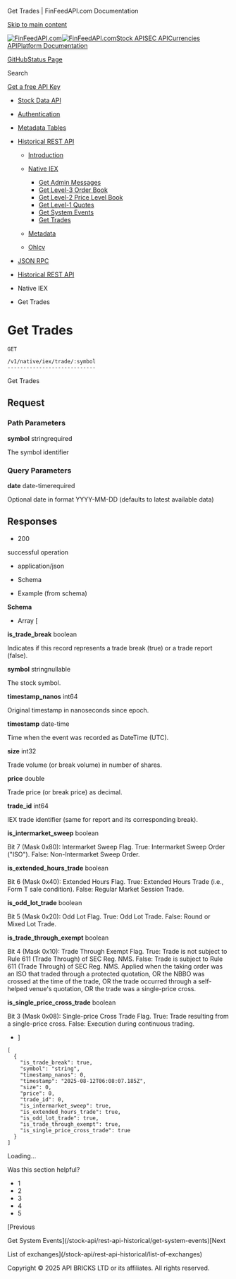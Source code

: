 Get Trades | FinFeedAPI.com Documentation




[Skip to main content](#__docusaurus_skipToContent_fallback)

[![FinFeedAPI.com](https://cdn.sanity.io/images/xpx4czto/production/875913d8710b3054c19fad19673dc5592614265e-773x184.svg)![FinFeedAPI.com](https://cdn.sanity.io/images/xpx4czto/production/875913d8710b3054c19fad19673dc5592614265e-773x184.svg)](https://www.finfeedapi.com)[Stock API](/stock-api/)[SEC API](/sec-api/)[Currencies API](/currencies-api/)[Platform Documentation](/general/authentication)

[GitHub](https://github.com/api-bricks/api-bricks-sdk)[Status Page](https://status.finfeedapi.com)

Search

[Get a free API Key](https://console.finfeedapi.com/?link=/apikeys/create)

* [Stock Data API](/stock-api/)
* [Authentication](/stock-api/authentication)
* [Metadata Tables](/stock-api/metadata-tables/introduction)
* [Historical REST API](/stock-api/rest-api-historical/finfeedapi-stock-rest-api)

  + [Introduction](/stock-api/rest-api-historical/finfeedapi-stock-rest-api)
  + [Native IEX](/stock-api/rest-api-historical/get-admin-messages)

    - [Get Admin Messages](/stock-api/rest-api-historical/get-admin-messages)
    - [Get Level-3 Order Book](/stock-api/rest-api-historical/get-level-3-order-book)
    - [Get Level-2 Price Level Book](/stock-api/rest-api-historical/get-level-2-price-level-book)
    - [Get Level-1 Quotes](/stock-api/rest-api-historical/get-level-1-quotes)
    - [Get System Events](/stock-api/rest-api-historical/get-system-events)
    - [Get Trades](/stock-api/rest-api-historical/get-trades)
  + [Metadata](/stock-api/rest-api-historical/list-of-exchanges)
  + [Ohlcv](/stock-api/rest-api-historical/list-all-periods)
* [JSON RPC](/stock-api/jsonrpc-api)

* [Historical REST API](/stock-api/rest-api-historical/finfeedapi-stock-rest-api)
* Native IEX
* Get Trades

Get Trades
==========

```
GET

/v1/native/iex/trade/:symbol
----------------------------
```

Get Trades

Request[​](/stock-api/rest-api-historical/get-trades#request "Direct link to Request")
--------------------------------------------------------------------------------------

### Path Parameters

**symbol** stringrequired

The symbol identifier



### Query Parameters

**date** date-timerequired

Optional date in format YYYY-MM-DD (defaults to latest available data)

Responses[​](/stock-api/rest-api-historical/get-trades#responses "Direct link to Responses")
--------------------------------------------------------------------------------------------

* 200

successful operation

* application/json

* Schema
* Example (from schema)

**Schema**

* Array [

**is\_trade\_break** boolean

Indicates if this record represents a trade break (true) or a trade report (false).

**symbol** stringnullable

The stock symbol.

**timestamp\_nanos** int64

Original timestamp in nanoseconds since epoch.

**timestamp** date-time

Time when the event was recorded as DateTime (UTC).

**size** int32

Trade volume (or break volume) in number of shares.

**price** double

Trade price (or break price) as decimal.

**trade\_id** int64

IEX trade identifier (same for report and its corresponding break).

**is\_intermarket\_sweep** boolean

Bit 7 (Mask 0x80): Intermarket Sweep Flag.
True: Intermarket Sweep Order ("ISO").
False: Non-Intermarket Sweep Order.

**is\_extended\_hours\_trade** boolean

Bit 6 (Mask 0x40): Extended Hours Flag.
True: Extended Hours Trade (i.e., Form T sale condition).
False: Regular Market Session Trade.

**is\_odd\_lot\_trade** boolean

Bit 5 (Mask 0x20): Odd Lot Flag.
True: Odd Lot Trade.
False: Round or Mixed Lot Trade.

**is\_trade\_through\_exempt** boolean

Bit 4 (Mask 0x10): Trade Through Exempt Flag.
True: Trade is not subject to Rule 611 (Trade Through) of SEC Reg. NMS.
False: Trade is subject to Rule 611 (Trade Through) of SEC Reg. NMS.
Applied when the taking order was an ISO that traded through a protected quotation,
OR the NBBO was crossed at the time of the trade,
OR the trade occurred through a self-helped venue's quotation,
OR the trade was a single-price cross.

**is\_single\_price\_cross\_trade** boolean

Bit 3 (Mask 0x08): Single-price Cross Trade Flag.
True: Trade resulting from a single-price cross.
False: Execution during continuous trading.

* ]

```
[  
  {  
    "is_trade_break": true,  
    "symbol": "string",  
    "timestamp_nanos": 0,  
    "timestamp": "2025-08-12T06:08:07.185Z",  
    "size": 0,  
    "price": 0,  
    "trade_id": 0,  
    "is_intermarket_sweep": true,  
    "is_extended_hours_trade": true,  
    "is_odd_lot_trade": true,  
    "is_trade_through_exempt": true,  
    "is_single_price_cross_trade": true  
  }  
]
```

Loading...

Was this section helpful?

* 1
* 2
* 3
* 4
* 5

[Previous

Get System Events](/stock-api/rest-api-historical/get-system-events)[Next

List of exchanges](/stock-api/rest-api-historical/list-of-exchanges)

Copyright © 2025 API BRICKS LTD or its affiliates. All rights reserved.